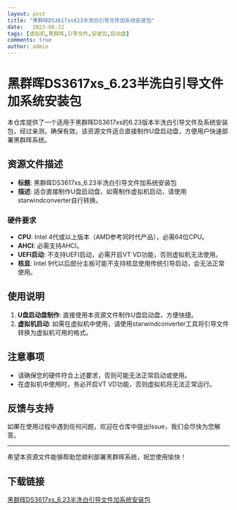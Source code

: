 ```yaml
---
layout: post
title: "黑群晖DS3617xs623半洗白引导文件加系统安装包"
date:   2023-06-22
tags: [虚拟机,黑群晖,引导文件,安装包,启动盘]
comments: true
author: admin
---
```

# 黑群晖DS3617xs_6.23半洗白引导文件加系统安装包

本仓库提供了一个适用于黑群晖DS3617xs的6.23版本半洗白引导文件及系统安装包，经过亲测，确保有效。该资源文件适合直接制作U盘启动盘，方便用户快速部署黑群晖系统。

## 资源文件描述

- **标题**: 黑群晖DS3617xs_6.23半洗白引导文件加系统安装包
- **描述**: 适合直接制作U盘启动盘，如需制作虚拟机启动，请使用starwindconverter自行转换。

### 硬件要求

- **CPU**: Intel 4代或以上版本（AMD参考同时代产品），必需64位CPU。
- **AHCI**: 必需支持AHCI。
- **UEFI启动**: 不支持UEFI启动，必需开启VT VD功能，否则虚拟机无法使用。
- **核显**: Intel 9代以后部分主板可能不支持核显使用传统引导启动，会无法正常使用。

## 使用说明

1. **U盘启动盘制作**: 直接使用本资源文件制作U盘启动盘，方便快捷。
2. **虚拟机启动**: 如需在虚拟机中使用，请使用starwindconverter工具将引导文件转换为虚拟机可用的格式。

## 注意事项

- 请确保您的硬件符合上述要求，否则可能无法正常启动或使用。
- 在虚拟机中使用时，务必开启VT VD功能，否则虚拟机将无法正常运行。

## 反馈与支持

如果在使用过程中遇到任何问题，欢迎在仓库中提出Issue，我们会尽快为您解答。

---

希望本资源文件能够帮助您顺利部署黑群晖系统，祝您使用愉快！

## 下载链接

[黑群晖DS3617xs_6.23半洗白引导文件加系统安装包](https://pan.quark.cn/s/1172aadc48b5)